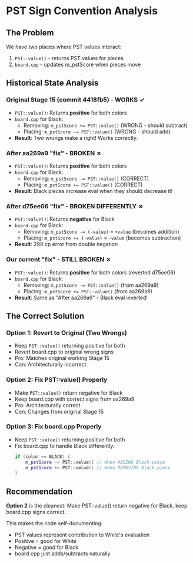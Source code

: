 # PST Sign Convention Analysis

## The Problem

We have two places where PST values interact:
1. `PST::value()` - returns PST values for pieces
2. `board.cpp` - updates m_pstScore when pieces move

## Historical State Analysis

### Original Stage 15 (commit 4418fb5) - WORKS ✓
- `PST::value()`: Returns **positive** for both colors
- `board.cpp` for Black:
  - Removing: `m_pstScore += PST::value()` (WRONG - should subtract)
  - Placing: `m_pstScore -= PST::value()` (WRONG - should add)
- **Result**: Two wrongs make a right! Works correctly.

### After aa269a9 "fix" - BROKEN ✗
- `PST::value()`: Returns **positive** for both colors
- `board.cpp` for Black:
  - Removing: `m_pstScore -= PST::value()` (CORRECT)
  - Placing: `m_pstScore += PST::value()` (CORRECT)
- **Result**: Black pieces increase eval when they should decrease it!

### After d75ee06 "fix" - BROKEN DIFFERENTLY ✗
- `PST::value()`: Returns **negative** for Black
- `board.cpp` for Black:
  - Removing: `m_pstScore -= (-value)` = `+value` (becomes addition)
  - Placing: `m_pstScore += (-value)` = `-value` (becomes subtraction)
- **Result**: 290 cp error from double negation

### Our current "fix" - STILL BROKEN ✗
- `PST::value()`: Returns **positive** for both colors (reverted d75ee06)
- `board.cpp` for Black: 
  - Removing: `m_pstScore -= PST::value()` (from aa269a9)
  - Placing: `m_pstScore += PST::value()` (from aa269a9)
- **Result**: Same as "After aa269a9" - Black eval inverted!

## The Correct Solution

### Option 1: Revert to Original (Two Wrongs)
- Keep `PST::value()` returning positive for both
- Revert board.cpp to original wrong signs
- Pro: Matches original working Stage 15
- Con: Architecturally incorrect

### Option 2: Fix PST::value() Properly
- Make `PST::value()` return negative for Black
- Keep board.cpp with correct signs from aa269a9
- Pro: Architecturally correct
- Con: Changes from original Stage 15

### Option 3: Fix board.cpp Properly
- Keep `PST::value()` returning positive for both
- Fix board.cpp to handle Black differently:
  ```cpp
  if (color == BLACK) {
      m_pstScore -= PST::value() // When ADDING Black piece
      m_pstScore += PST::value() // When REMOVING Black piece
  }
  ```

## Recommendation

**Option 2** is the cleanest: Make PST::value() return negative for Black, keep board.cpp signs correct.

This makes the code self-documenting:
- PST values represent contribution to White's evaluation
- Positive = good for White
- Negative = good for Black
- board.cpp just adds/subtracts naturally